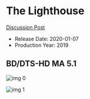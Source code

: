 # The Lighthouse

[Discussion Post](https://www.avsforum.com/threads/bass-eq-for-filtered-movies.2995212/post-59099172)

* Release Date: 2020-01-07
* Production Year: 2019

## BD/DTS-HD MA 5.1

![img 0](https://i.imgur.com/OC2YwyQ.jpg)

![img 1](https://i.imgur.com/fnt7D4b.png)

